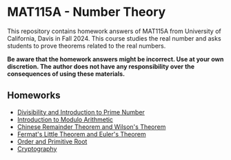 # MAT115A - Number Theory

This repository contains homework answers of MAT115A from University of California, Davis in Fall 2024. This course studies the real number and asks students to prove theorems related to the real numbers.

**Be aware that the homework answers might be incorrect. Use at your own discretion. The author does not have any responsibility over the consequences of using these materials.**

## Homeworks
* [Divisibility and Introduction to Prime Number](./HW/HW1/hw1.pdf)
* [Introduction to Modulo Arithmetic](./HW/HW3/hw3.pdf)
* [Chinese Remainder Theorem and Wilson's Theorem](./HW/HW4/hw4.pdf)
* [Fermat's Little Theorem and Euler's Theorem](./HW/HW5/hw5.pdf)
* [Order and Primitive Root](./HW/HW6/hw6.pdf)
* [Cryptography](./HW/HW7/hw7.pdf)